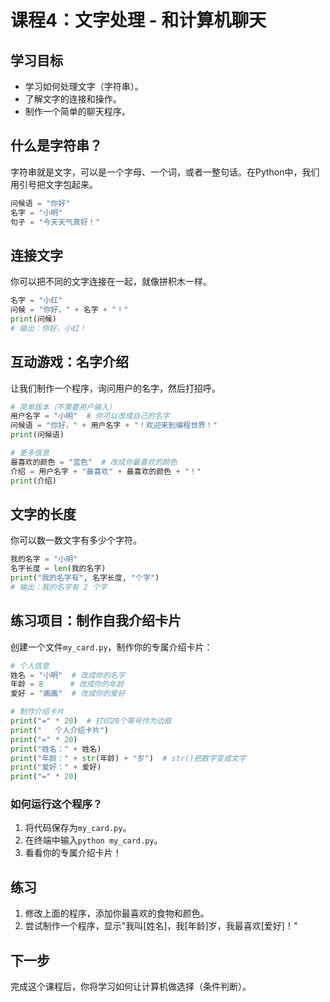 # 课程4：文字处理 - 和计算机聊天

## 学习目标

- 学习如何处理文字（字符串）。
- 了解文字的连接和操作。
- 制作一个简单的聊天程序。

## 什么是字符串？

字符串就是文字，可以是一个字母、一个词，或者一整句话。在Python中，我们用引号把文字包起来。

```python
问候语 = "你好"
名字 = "小明"
句子 = "今天天气真好！"
```

## 连接文字

你可以把不同的文字连接在一起，就像拼积木一样。

```python
名字 = "小红"
问候 = "你好，" + 名字 + "！"
print(问候)
# 输出：你好，小红！
```

## 互动游戏：名字介绍

让我们制作一个程序，询问用户的名字，然后打招呼。

```python
# 简单版本（不需要用户输入）
用户名字 = "小明"  # 你可以改成自己的名字
问候语 = "你好，" + 用户名字 + "！欢迎来到编程世界！"
print(问候语)

# 更多信息
最喜欢的颜色 = "蓝色"  # 改成你最喜欢的颜色
介绍 = 用户名字 + "最喜欢" + 最喜欢的颜色 + "！"
print(介绍)
```

## 文字的长度

你可以数一数文字有多少个字符。

```python
我的名字 = "小明"
名字长度 = len(我的名字)
print("我的名字有", 名字长度, "个字")
# 输出：我的名字有 2 个字
```

## 练习项目：制作自我介绍卡片

创建一个文件`my_card.py`，制作你的专属介绍卡片：

```python
# 个人信息
姓名 = "小明"  # 改成你的名字
年龄 = 8      # 改成你的年龄
爱好 = "画画"  # 改成你的爱好

# 制作介绍卡片
print("=" * 20)  # 打印20个等号作为边框
print("   个人介绍卡片")
print("=" * 20)
print("姓名：" + 姓名)
print("年龄：" + str(年龄) + "岁")  # str()把数字变成文字
print("爱好：" + 爱好)
print("=" * 20)
```

### 如何运行这个程序？

1. 将代码保存为`my_card.py`。
2. 在终端中输入`python my_card.py`。
3. 看看你的专属介绍卡片！

## 练习

1. 修改上面的程序，添加你最喜欢的食物和颜色。
2. 尝试制作一个程序，显示"我叫[姓名]，我[年龄]岁，我最喜欢[爱好]！"

## 下一步

完成这个课程后，你将学习如何让计算机做选择（条件判断）。
